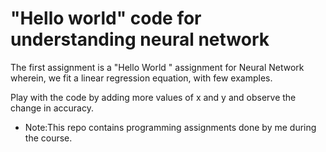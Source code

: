 # "Hello world" code for understanding neural network



The first assignment is a "Hello World " assignment for Neural Network
wherein, we fit a linear regression equation, with few examples.

Play with the code by adding more values of x and y and observe the change in accuracy.


* Note:This repo contains programming assignments done by me during the course.